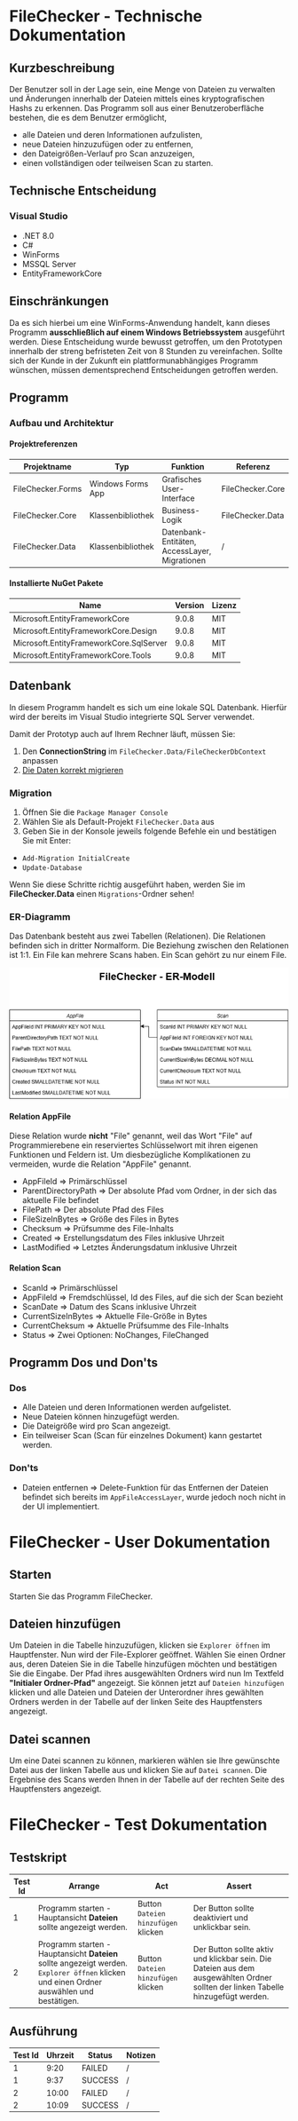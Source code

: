 # FileChecker - Technische Dokumentation

## Kurzbeschreibung
 Der Benutzer soll in der Lage sein, eine Menge von Dateien zu verwalten und Änderungen innerhalb der Dateien mittels eines kryptografischen Hashs zu erkennen. Das Programm soll aus einer Benutzeroberfläche bestehen, die es dem Benutzer ermöglicht,  
 - alle Dateien und deren Informationen aufzulisten,  
 - neue Dateien hinzuzufügen oder zu entfernen,  
 - den Dateigrößen-Verlauf pro Scan anzuzeigen,  
 - einen vollständigen oder teilweisen Scan zu starten.  

## Technische Entscheidung
### Visual Studio
- .NET 8.0
- C#
- WinForms
- MSSQL Server
- EntityFrameworkCore

## Einschränkungen
Da es sich hierbei um eine WinForms-Anwendung handelt, kann dieses Programm **ausschließlich auf einem Windows Betriebssystem** ausgeführt werden. Diese Entscheidung wurde bewusst getroffen, um den Prototypen innerhalb der streng befristeten Zeit von 8 Stunden zu vereinfachen. Sollte sich der Kunde in der Zukunft ein plattformunabhängiges Programm wünschen, müssen dementsprechend Entscheidungen getroffen werden.  

## Programm
### Aufbau und Architektur
#### Projektreferenzen
| Projektname | Typ | Funktion | Referenz |
| -- | -- | -- | -- |
| FileChecker.Forms | Windows Forms App | Grafisches User-Interface | FileChecker.Core |
| FileChecker.Core | Klassenbibliothek | Business-Logik | FileChecker.Data |
| FileChecker.Data | Klassenbibliothek | Datenbank-Entitäten, AccessLayer, Migrationen | / |   

####  Installierte NuGet Pakete
| Name  | Version | Lizenz |
| -- | -- | -- |
| Microsoft.EntityFrameworkCore | 9.0.8 | MIT |
| Microsoft.EntityFrameworkCore.Design |  9.0.8 | MIT |
| Microsoft.EntityFrameworkCore.SqlServer | 9.0.8 | MIT |
| Microsoft.EntityFrameworkCore.Tools | 9.0.8 | MIT |

## Datenbank
In diesem Programm handelt es sich um eine lokale SQL Datenbank. Hierfür wird der bereits im Visual Studio integrierte SQL Server verwendet.

Damit der Prototyp auch auf Ihrem Rechner läuft, müssen Sie:
1. Den **ConnectionString** im ``FileChecker.Data/FileCheckerDbContext`` anpassen
2. [Die Daten korrekt migrieren](#migration)


### Migration
1. Öffnen Sie die ``Package Manager Console``
2. Wählen Sie als Default-Projekt ``FileChecker.Data`` aus
3. Geben Sie in der Konsole jeweils folgende Befehle ein und bestätigen Sie mit Enter:
- ``Add-Migration InitialCreate``
- ``Update-Database``

Wenn Sie diese Schritte richtig ausgeführt haben, werden Sie im **FileChecker.Data** einen ``Migrations``-Ordner sehen!

### ER-Diagramm
Das Datenbank besteht aus zwei Tabellen (Relationen). Die Relationen befinden sich in dritter Normalform. Die Beziehung zwischen den Relationen ist 1:1. Ein File kan mehrere Scans haben. Ein Scan gehört zu nur einem File.

![alt text](FileChecker_ER-Modell-1-1.png)

#### Relation AppFile
Diese Relation wurde **nicht** "File" genannt, weil das Wort "File" auf Programmierebene ein reserviertes Schlüsselwort mit ihren eigenen Funktionen und Feldern ist. Um diesbezügliche Komplikationen zu vermeiden, wurde die Relation "AppFile" genannt.

- AppFileId => Primärschlüssel
- ParentDirectoryPath => Der absolute Pfad vom Ordner, in der sich das aktuelle File befindet
- FilePath => Der absolute Pfad des Files
- FileSizeInBytes => Größe des Files in Bytes
- Checksum => Prüfsumme des File-Inhalts
- Created => Erstellungsdatum des Files inklusive Uhrzeit
- LastModified => Letztes Änderungsdatum inklusive Uhrzeit

#### Relation Scan
- ScanId => Primärschlüssel
- AppFileId => Fremdschlüssel, Id des Files, auf die sich der Scan bezieht
- ScanDate => Datum des Scans inklusive Uhrzeit
- CurrentSizeInBytes => Aktuelle File-Größe in Bytes
- CurrentCheksum => Aktuelle Prüfsumme des File-Inhalts
- Status => Zwei Optionen: NoChanges, FileChanged

## Programm Dos und Don'ts
### Dos
 - Alle Dateien und deren Informationen werden aufgelistet.
 - Neue Dateien können hinzugefügt werden.
 - Die Dateigröße wird pro Scan angezeigt.
 - Ein teilweiser Scan (Scan für einzelnes Dokument) kann gestartet werden.  

### Don'ts
 - Dateien entfernen => Delete-Funktion für das Entfernen der Dateien befindet sich bereits im ``AppFileAccessLayer``, wurde jedoch noch nicht in der UI implementiert. 

 # FileChecker - User Dokumentation
 ## Starten
 Starten Sie das Programm FileChecker.

## Dateien hinzufügen
Um Dateien in die Tabelle hinzuzufügen, klicken sie ``Explorer öffnen`` im Hauptfenster.
Nun wird der File-Explorer geöffnet. Wählen Sie einen Ordner aus, deren Dateien Sie in die Tabelle hinzufügen möchten und bestätigen Sie die Eingabe. Der Pfad ihres ausgewählten Ordners wird nun Im Textfeld **"Initialer Ordner-Pfad"** angezeigt. Sie können jetzt auf ``Dateien hinzufügen`` klicken und alle Dateien und Dateien der Unterordner ihres gewählten Ordners werden in der Tabelle auf der linken Seite des Hauptfensters angezeigt.

## Datei scannen
Um eine Datei scannen zu können, markieren wählen sie Ihre gewünschte Datei aus der linken Tabelle aus und klicken Sie auf ``Datei scannen``. Die Ergebnise des Scans werden Ihnen in der Tabelle auf der rechten Seite des Hauptfensters angezeigt.

# FileChecker - Test Dokumentation

## Testskript
| Test Id | Arrange | Act | Assert |
| -- | -- | -- | -- | 
| 1 | Programm starten - Hauptansicht **Dateien** sollte angezeigt werden. | Button ``Dateien hinzufügen`` klicken | Der Button sollte deaktiviert und unklickbar sein. | 
| 2 | Programm starten - Hauptansicht **Dateien** sollte angezeigt werden. ``Explorer öffnen`` klicken und einen Ordner auswählen und bestätigen. | Button ``Dateien hinzufügen`` klicken | Der Button sollte aktiv und klickbar sein. Die Dateien aus dem ausgewählten Ordner sollten der linken Tabelle hinzugefügt werden. |

## Ausführung
| Test Id | Uhrzeit | Status | Notizen |
| -- | -- | -- | -- | 
| 1 | 9:20 | FAILED | / |
| 1 | 9:37 | SUCCESS | / |
| 2 | 10:00 | FAILED | / |
| 2 | 10:09 | SUCCESS | / |
